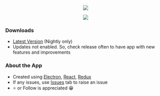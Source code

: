 <p align="center">
  <img src='https://raw.githubusercontent.com/codeph0/TimeRaptor/master/assets/Top.png' />
</p>

<a href='https://github.com/codeph0/TimeRaptor/actions/workflows/build.yml'>
  <p align='center'>
    <img src='https://github.com/codeph0/TimeRaptor/actions/workflows/build.yml/badge.svg' />
  </p>
</a>

### Downloads

- [Latest Version](https://github.com/codeph0/TimeRaptor/releases/latest) (Nightly only)
- Updates not enabled. So, check release often to have app with new features and improvements

### About the App

- Created using [Electron](https://www.electronjs.org/), [React](https://reactjs.org/), [Redux](https://redux.js.org/)
- If any issues, use [Issues](https://github.com/codeph0/TimeRaptor/issues) tab to raise an issue
- ⭐ or Follow is appreciated 😁
